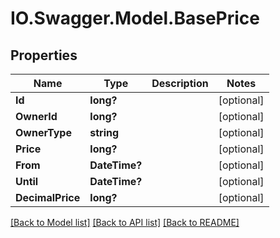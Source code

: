 # IO.Swagger.Model.BasePrice
## Properties

Name | Type | Description | Notes
------------ | ------------- | ------------- | -------------
**Id** | **long?** |  | [optional] 
**OwnerId** | **long?** |  | [optional] 
**OwnerType** | **string** |  | [optional] 
**Price** | **long?** |  | [optional] 
**From** | **DateTime?** |  | [optional] 
**Until** | **DateTime?** |  | [optional] 
**DecimalPrice** | **long?** |  | [optional] 

[[Back to Model list]](../README.md#documentation-for-models) [[Back to API list]](../README.md#documentation-for-api-endpoints) [[Back to README]](../README.md)

